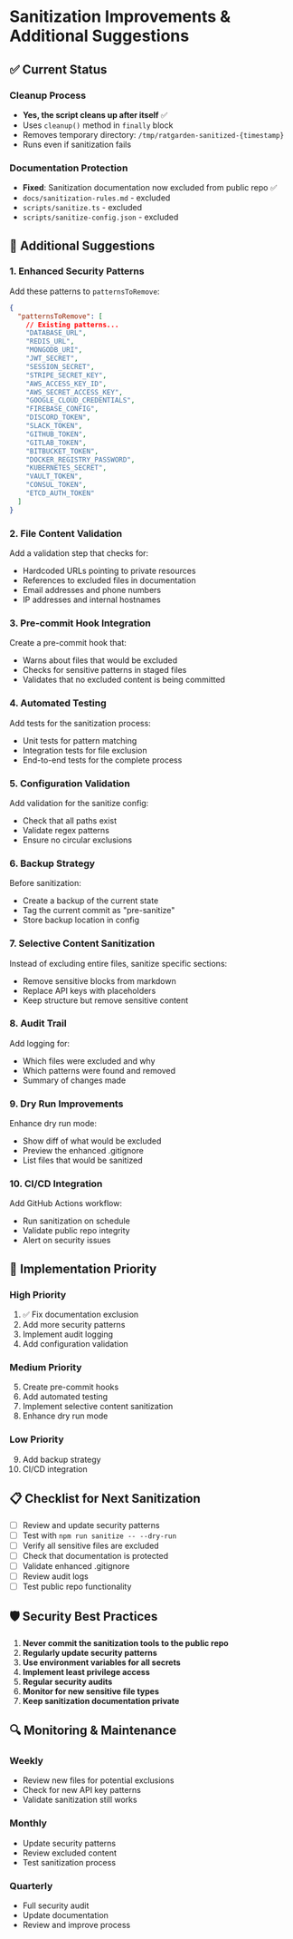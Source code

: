 # Sanitization Improvements & Additional Suggestions

## ✅ Current Status

### Cleanup Process

- **Yes, the script cleans up after itself** ✅
- Uses `cleanup()` method in `finally` block
- Removes temporary directory: `/tmp/ratgarden-sanitized-{timestamp}`
- Runs even if sanitization fails

### Documentation Protection

- **Fixed**: Sanitization documentation now excluded from public repo ✅
- `docs/sanitization-rules.md` - excluded
- `scripts/sanitize.ts` - excluded
- `scripts/sanitize-config.json` - excluded

## 🚀 Additional Suggestions

### 1. Enhanced Security Patterns

Add these patterns to `patternsToRemove`:

```json
{
  "patternsToRemove": [
    // Existing patterns...
    "DATABASE_URL",
    "REDIS_URL",
    "MONGODB_URI",
    "JWT_SECRET",
    "SESSION_SECRET",
    "STRIPE_SECRET_KEY",
    "AWS_ACCESS_KEY_ID",
    "AWS_SECRET_ACCESS_KEY",
    "GOOGLE_CLOUD_CREDENTIALS",
    "FIREBASE_CONFIG",
    "DISCORD_TOKEN",
    "SLACK_TOKEN",
    "GITHUB_TOKEN",
    "GITLAB_TOKEN",
    "BITBUCKET_TOKEN",
    "DOCKER_REGISTRY_PASSWORD",
    "KUBERNETES_SECRET",
    "VAULT_TOKEN",
    "CONSUL_TOKEN",
    "ETCD_AUTH_TOKEN"
  ]
}
```

### 2. File Content Validation

Add a validation step that checks for:

- Hardcoded URLs pointing to private resources
- References to excluded files in documentation
- Email addresses and phone numbers
- IP addresses and internal hostnames

### 3. Pre-commit Hook Integration

Create a pre-commit hook that:

- Warns about files that would be excluded
- Checks for sensitive patterns in staged files
- Validates that no excluded content is being committed

### 4. Automated Testing

Add tests for the sanitization process:

- Unit tests for pattern matching
- Integration tests for file exclusion
- End-to-end tests for the complete process

### 5. Configuration Validation

Add validation for the sanitize config:

- Check that all paths exist
- Validate regex patterns
- Ensure no circular exclusions

### 6. Backup Strategy

Before sanitization:

- Create a backup of the current state
- Tag the current commit as "pre-sanitize"
- Store backup location in config

### 7. Selective Content Sanitization

Instead of excluding entire files, sanitize specific sections:

- Remove sensitive blocks from markdown
- Replace API keys with placeholders
- Keep structure but remove sensitive content

### 8. Audit Trail

Add logging for:

- Which files were excluded and why
- Which patterns were found and removed
- Summary of changes made

### 9. Dry Run Improvements

Enhance dry run mode:

- Show diff of what would be excluded
- Preview the enhanced .gitignore
- List files that would be sanitized

### 10. CI/CD Integration

Add GitHub Actions workflow:

- Run sanitization on schedule
- Validate public repo integrity
- Alert on security issues

## 🔧 Implementation Priority

### High Priority

1. ✅ Fix documentation exclusion
2. Add more security patterns
3. Implement audit logging
4. Add configuration validation

### Medium Priority

5. Create pre-commit hooks
6. Add automated testing
7. Implement selective content sanitization
8. Enhance dry run mode

### Low Priority

9. Add backup strategy
10. CI/CD integration

## 📋 Checklist for Next Sanitization

- [ ] Review and update security patterns
- [ ] Test with `npm run sanitize -- --dry-run`
- [ ] Verify all sensitive files are excluded
- [ ] Check that documentation is protected
- [ ] Validate enhanced .gitignore
- [ ] Review audit logs
- [ ] Test public repo functionality

## 🛡️ Security Best Practices

1. **Never commit the sanitization tools to the public repo**
2. **Regularly update security patterns**
3. **Use environment variables for all secrets**
4. **Implement least privilege access**
5. **Regular security audits**
6. **Monitor for new sensitive file types**
7. **Keep sanitization documentation private**

## 🔍 Monitoring & Maintenance

### Weekly

- Review new files for potential exclusions
- Check for new API key patterns
- Validate sanitization still works

### Monthly

- Update security patterns
- Review excluded content
- Test sanitization process

### Quarterly

- Full security audit
- Update documentation
- Review and improve process
